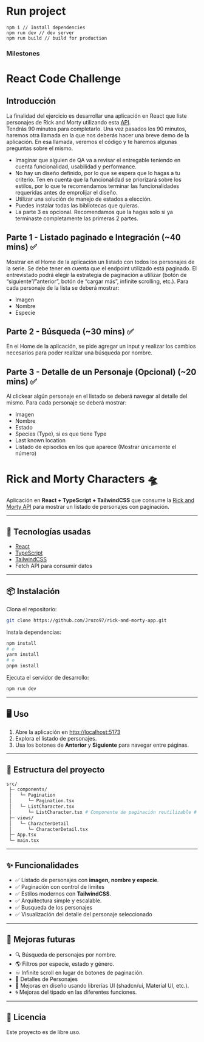 # Run project

```
npm i // Install dependencies
npm run dev // dev server
npm run build // build for production
```

### Milestones

# React Code Challenge

## Introducción

La finalidad del ejercicio es desarrollar una aplicación en React que liste personajes de Rick and Morty utilizando esta [API](https://rickandmortyapi.com/documentation/#rest).  
Tendrás 90 minutos para completarlo. Una vez pasados los 90 minutos, haremos otra llamada en la que nos deberás hacer una breve demo de la aplicación. En esa llamada, veremos el código y te haremos algunas preguntas sobre el mismo.

- Imaginar que alguien de QA va a revisar el entregable teniendo en cuenta funcionalidad, usabilidad y performance.
- No hay un diseño definido, por lo que se espera que lo hagas a tu criterio. Ten en cuenta que la funcionalidad se priorizará sobre los estilos, por lo que te recomendamos terminar las funcionalidades requeridas antes de emprolijar el diseño.
- Utilizar una solución de manejo de estados a elección.
- Puedes instalar todas las bibliotecas que quieras.
- La parte 3 es opcional. Recomendamos que la hagas solo si ya terminaste completamente las primeras 2 partes.

## Parte 1 \- Listado paginado e Integración (\~40 mins) ✅

Mostrar en el Home de la aplicación un listado con todos los personajes de la serie. Se debe tener en cuenta que el endpoint utilizado está paginado. El entrevistado podrá elegir la estrategia de paginación a utilizar (botón de “siguiente”/”anterior”, botón de “cargar más”, infinite scrolling, etc.). Para cada personaje de la lista se deberá mostrar:

- Imagen
- Nombre
- Especie

## Parte 2 \- Búsqueda (\~30 mins) ✅

En el Home de la aplicación, se pide agregar un input y realizar los cambios necesarios para poder realizar una búsqueda por nombre.

## Parte 3 \- Detalle de un Personaje (Opcional) (\~20 mins) ✅

Al clickear algún personaje en el listado se deberá navegar al detalle del mismo. Para cada personaje se deberá mostrar:

- Imagen
- Nombre
- Estado
- Species (Type), si es que tiene Type
- Last known location
- Listado de episodios en los que aparece (Mostrar únicamente el número)



# Rick and Morty Characters 🛸

Aplicación en **React + TypeScript + TailwindCSS** que consume la [Rick and Morty API](https://rickandmortyapi.com/documentation) para mostrar un listado de personajes con paginación.

---

## 🚀 Tecnologías usadas
- [React](https://react.dev/)  
- [TypeScript](https://www.typescriptlang.org/)  
- [TailwindCSS](https://tailwindcss.com/)  
- Fetch API para consumir datos

---

## 📦 Instalación

Clona el repositorio:

```bash
git clone https://github.com/Jrozo97/rick-and-morty-app.git
```

Instala dependencias:

```bash
npm install
# o
yarn install
# o
pnpm install
```

Ejecuta el servidor de desarrollo:

```bash
npm run dev
```

---

## 🖥️ Uso

1. Abre la aplicación en [http://localhost:5173](http://localhost:5173)  
2. Explora el listado de personajes.  
3. Usa los botones de **Anterior** y **Siguiente** para navegar entre páginas.

---

## 📂 Estructura del proyecto

```bash
src/
 ├─ components/
 │   └─ Pagination
 │      └─ Pagination.tsx  
 │   └─ ListCharacter.tsx 
 │      └─ ListCharacter.tsx # Componente de paginación reutilizable # Página principal con grid de personajes
 ├─ views/
 │   └─ CharacterDetail
 │      └─ CharacterDetail.tsx     
 ├─ App.tsx
 └─ main.tsx
```

---

## ✨ Funcionalidades

- ✅ Listado de personajes con **imagen, nombre y especie**.  
- ✅ Paginación con control de límites  
- ✅ Estilos modernos con **TailwindCSS**.  
- ✅ Arquitectura simple y escalable.
- ✅ Busqueda de los personajes
- ✅ Visualización del detalle del personaje seleccionado

---

## 🔮 Mejoras futuras
- 🔍 Búsqueda de personajes por nombre.  
- 🌎 Filtros por especie, estado y género.  
- ♾️ Infinite scroll en lugar de botones de paginación.
- 🔮 Detalles de Personajes
- 🎨 Mejoras en diseño usando librerías UI (shadcn/ui, Material UI, etc.).
- 🌀 Mejoras del tipado en las diferentes funciones.

---

## 📜 Licencia
Este proyecto es de libre uso.

